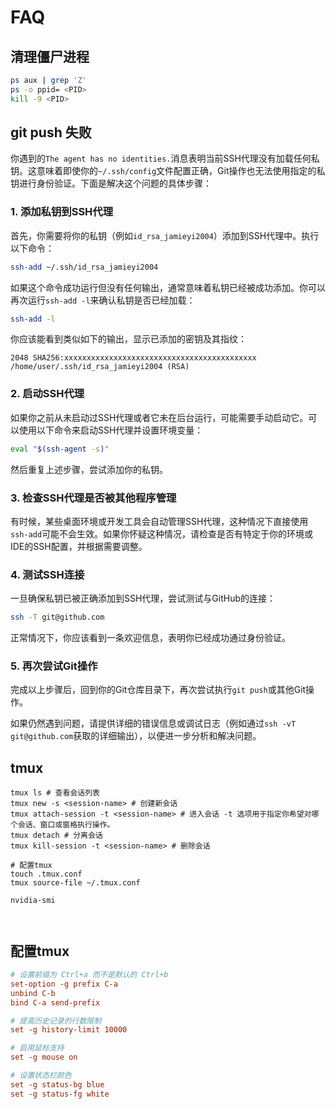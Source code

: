 # FAQ

## 清理僵尸进程
```sh
ps aux | grep 'Z'
ps -o ppid= <PID>
kill -9 <PID>
```
## git push 失败
你遇到的`The agent has no identities.`消息表明当前SSH代理没有加载任何私钥。这意味着即使你的`~/.ssh/config`文件配置正确，Git操作也无法使用指定的私钥进行身份验证。下面是解决这个问题的具体步骤：

### 1. 添加私钥到SSH代理

首先，你需要将你的私钥（例如`id_rsa_jamieyi2004`）添加到SSH代理中。执行以下命令：

```bash
ssh-add ~/.ssh/id_rsa_jamieyi2004
```

如果这个命令成功运行但没有任何输出，通常意味着私钥已经被成功添加。你可以再次运行`ssh-add -l`来确认私钥是否已经加载：

```bash
ssh-add -l
```

你应该能看到类似如下的输出，显示已添加的密钥及其指纹：

```plaintext
2048 SHA256:xxxxxxxxxxxxxxxxxxxxxxxxxxxxxxxxxxxxxxxxxxx /home/user/.ssh/id_rsa_jamieyi2004 (RSA)
```

### 2. 启动SSH代理

如果你之前从未启动过SSH代理或者它未在后台运行，可能需要手动启动它。可以使用以下命令来启动SSH代理并设置环境变量：

```bash
eval "$(ssh-agent -s)"
```

然后重复上述步骤，尝试添加你的私钥。

### 3. 检查SSH代理是否被其他程序管理

有时候，某些桌面环境或开发工具会自动管理SSH代理，这种情况下直接使用`ssh-add`可能不会生效。如果你怀疑这种情况，请检查是否有特定于你的环境或IDE的SSH配置，并根据需要调整。

### 4. 测试SSH连接

一旦确保私钥已被正确添加到SSH代理，尝试测试与GitHub的连接：

```bash
ssh -T git@github.com
```

正常情况下，你应该看到一条欢迎信息，表明你已经成功通过身份验证。

### 5. 再次尝试Git操作

完成以上步骤后，回到你的Git仓库目录下，再次尝试执行`git push`或其他Git操作。

如果仍然遇到问题，请提供详细的错误信息或调试日志（例如通过`ssh -vT git@github.com`获取的详细输出），以便进一步分析和解决问题。

## tmux
```log
tmux ls # 查看会话列表
tmux new -s <session-name> # 创建新会话
tmux attach-session -t <session-name> # 进入会话 -t 选项用于指定你希望对哪个会话、窗口或窗格执行操作。
tmux detach # 分离会话
tmux kill-session -t <session-name> # 删除会话

# 配置tmux
touch .tmux.conf
tmux source-file ~/.tmux.conf

nvidia-smi

                              
```

## 配置tmux
```conf:.tmux.conf
# 设置前缀为 Ctrl+a 而不是默认的 Ctrl+b
set-option -g prefix C-a
unbind C-b
bind C-a send-prefix

# 提高历史记录的行数限制
set -g history-limit 10000

# 启用鼠标支持
set -g mouse on

# 设置状态栏颜色
set -g status-bg blue
set -g status-fg white
```

